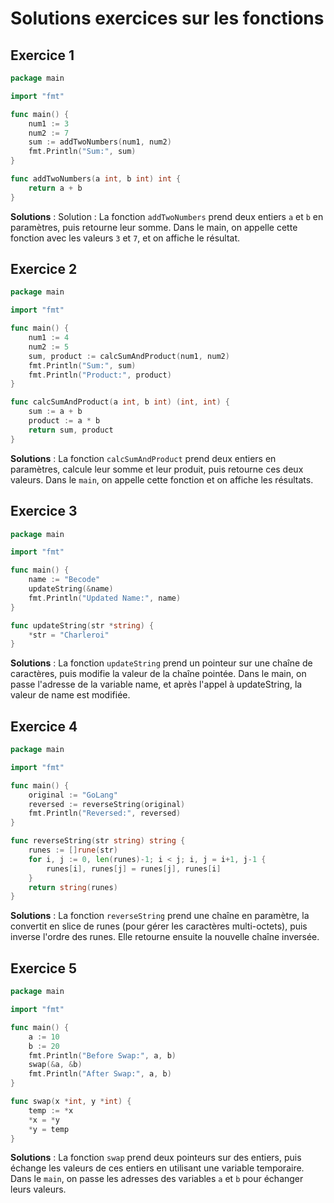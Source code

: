 # Solutions exercices sur les fonctions

## Exercice 1 

```go
package main

import "fmt"

func main() {
    num1 := 3
    num2 := 7
    sum := addTwoNumbers(num1, num2)
    fmt.Println("Sum:", sum)
}

func addTwoNumbers(a int, b int) int {
    return a + b
}

```

**Solutions** : Solution :
La fonction `addTwoNumbers` prend deux entiers `a` et `b` en paramètres, puis retourne leur somme. Dans le main, on appelle cette fonction avec les valeurs `3` et `7`, et on affiche le résultat.

## Exercice 2 

```go
package main

import "fmt"

func main() {
    num1 := 4
    num2 := 5
    sum, product := calcSumAndProduct(num1, num2)
    fmt.Println("Sum:", sum)
    fmt.Println("Product:", product)
}

func calcSumAndProduct(a int, b int) (int, int) {
    sum := a + b
    product := a * b
    return sum, product
}

```
**Solutions** : La fonction `calcSumAndProduct` prend deux entiers en paramètres, calcule leur somme et leur produit, puis retourne ces deux valeurs. Dans le `main`, on appelle cette fonction et on affiche les résultats.

## Exercice 3 

```go
package main

import "fmt"

func main() {
    name := "Becode"
    updateString(&name)
    fmt.Println("Updated Name:", name)
}

func updateString(str *string) {
    *str = "Charleroi"
}

```
**Solutions** : La fonction `updateString` prend un pointeur sur une chaîne de caractères, puis modifie la valeur de la chaîne pointée. Dans le main, on passe l'adresse de la variable name, et après l'appel à updateString, la valeur de name est modifiée.

## Exercice 4 

```go
package main

import "fmt"

func main() {
    original := "GoLang"
    reversed := reverseString(original)
    fmt.Println("Reversed:", reversed)
}

func reverseString(str string) string {
    runes := []rune(str)
    for i, j := 0, len(runes)-1; i < j; i, j = i+1, j-1 {
        runes[i], runes[j] = runes[j], runes[i]
    }
    return string(runes)
}

```
**Solutions** : La fonction `reverseString` prend une chaîne en paramètre, la convertit en slice de runes (pour gérer les caractères multi-octets), puis inverse l'ordre des runes. Elle retourne ensuite la nouvelle chaîne inversée.

## Exercice 5 

```go
package main

import "fmt"

func main() {
    a := 10
    b := 20
    fmt.Println("Before Swap:", a, b)
    swap(&a, &b)
    fmt.Println("After Swap:", a, b)
}

func swap(x *int, y *int) {
    temp := *x
    *x = *y
    *y = temp
}

```
**Solutions** : La fonction `swap` prend deux pointeurs sur des entiers, puis échange les valeurs de ces entiers en utilisant une variable temporaire. Dans le `main`, on passe les adresses des variables `a` et `b` pour échanger leurs valeurs.
